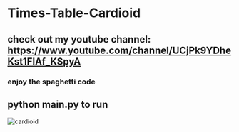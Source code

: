 # Times-Table-Cardioid

## check out my youtube channel: https://www.youtube.com/channel/UCjPk9YDheKst1FlAf_KSpyA

### enjoy the spaghetti code

## python main.py to run

![cardioid](https://user-images.githubusercontent.com/48150537/85911237-a642c480-b841-11ea-9faf-00725fbc8884.png)
